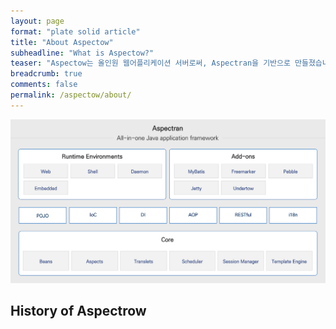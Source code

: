 ```yaml
---
layout: page
format: "plate solid article"
title: "About Aspectow"
subheadline: "What is Aspectow?"
teaser: "Aspectow는 올인원 웹어플리케이션 서버로써, Aspectran을 기반으로 만들졌습니다."
breadcrumb: true
comments: false
permalink: /aspectow/about/
---
```


<img src="/images/info/aspectran_archtecture_diagram.png" title="Aspectran Archtecture Diagram">

## History of Aspectrow

